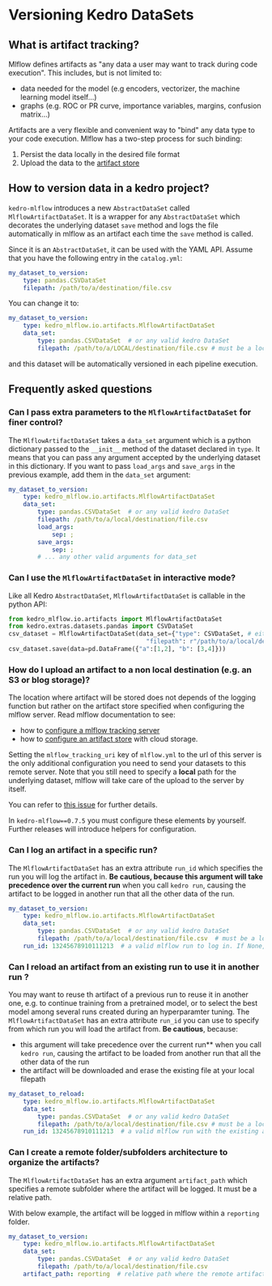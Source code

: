 # Versioning Kedro DataSets

## What is artifact tracking?

Mlflow defines artifacts as "any data a user may want to track during code execution". This includes, but is not limited to:

- data needed for the model (e.g encoders, vectorizer, the machine learning model itself...)
- graphs (e.g. ROC or PR curve, importance variables, margins,  confusion matrix...)

Artifacts are a very flexible and convenient way to "bind" any data type to your code execution. Mlflow has a two-step process for such binding:

1. Persist the data locally in the desired file format
2. Upload the data to the [artifact store](./01_configuration.md)

## How to version data in a kedro project?

``kedro-mlflow`` introduces a new ``AbstractDataSet`` called ``MlflowArtifactDataSet``. It is a wrapper for any ``AbstractDataSet`` which decorates the underlying dataset ``save`` method and logs the file automatically in mlflow as an artifact each time the ``save`` method is called.

Since it is an ``AbstractDataSet``, it can be used with the YAML API. Assume that you have the following entry in the ``catalog.yml``:

```yaml
my_dataset_to_version:
    type: pandas.CSVDataSet
    filepath: /path/to/a/destination/file.csv
```

You can change it to:

```yaml
my_dataset_to_version:
    type: kedro_mlflow.io.artifacts.MlflowArtifactDataSet
    data_set:
        type: pandas.CSVDataSet  # or any valid kedro DataSet
        filepath: /path/to/a/LOCAL/destination/file.csv # must be a local file, wherever you want to log the data in the end
```

and this dataset will be automatically versioned in each pipeline execution.

## Frequently asked questions

### Can I pass extra parameters to the ``MlflowArtifactDataSet`` for finer control?

The ``MlflowArtifactDataSet`` takes a ``data_set`` argument which is a python dictionary passed to the ``__init__`` method of the dataset declared in ``type``. It means that you can pass any argument accepted by the underlying dataset in this dictionary. If you want to pass ``load_args`` and ``save_args`` in the previous example, add them in the ``data_set`` argument:

```yaml
my_dataset_to_version:
    type: kedro_mlflow.io.artifacts.MlflowArtifactDataSet
    data_set:
        type: pandas.CSVDataSet  # or any valid kedro DataSet
        filepath: /path/to/a/local/destination/file.csv
        load_args:
            sep: ;
        save_args:
            sep: ;
        # ... any other valid arguments for data_set
```

### Can I use the ``MlflowArtifactDataSet`` in interactive mode?

Like all Kedro ``AbstractDataSet``, ``MlflowArtifactDataSet`` is callable in the python API:

```python
from kedro_mlflow.io.artifacts import MlflowArtifactDataSet
from kedro.extras.datasets.pandas import CSVDataSet
csv_dataset = MlflowArtifactDataSet(data_set={"type": CSVDataSet, # either a string "pandas.CSVDataSet" or the class
                                      "filepath": r"/path/to/a/local/destination/file.csv"})
csv_dataset.save(data=pd.DataFrame({"a":[1,2], "b": [3,4]}))
```

### How do I upload an artifact to a non local destination (e.g. an S3 or blog storage)?

The location where artifact will be stored does not depends of the logging function but rather on the artifact store specified when configuring the mlflow server. Read mlflow documentation to see:

- how to [configure a mlflow tracking server](https://www.mlflow.org/docs/latest/tracking.html#mlflow-tracking-servers)
- how to [configure an artifact store](https://www.mlflow.org/docs/latest/tracking.html#id10) with cloud storage.

Setting the `mlflow_tracking_uri` key of `mlflow.yml` to the url of this server is the only additional configuration you need to send your datasets to this remote server. Note that you still need to specify a **local** path for the underlying dataset, mlflow will take care of the upload to the server by itself.

You can refer to [this issue](https://github.com/Galileo-Galilei/kedro-mlflow/issues/15) for further details.

In ``kedro-mlflow==0.7.5`` you must configure these elements by yourself. Further releases will introduce helpers for configuration.

### Can I log an artifact in a specific run?

The ``MlflowArtifactDataSet`` has an extra attribute ``run_id`` which specifies the run you will log the artifact in. **Be cautious, because this argument will take precedence over the current run** when you call ``kedro run``, causing the artifact to be logged in another run that all the other data of the run.

```yaml
my_dataset_to_version:
    type: kedro_mlflow.io.artifacts.MlflowArtifactDataSet
    data_set:
        type: pandas.CSVDataSet  # or any valid kedro DataSet
        filepath: /path/to/a/local/destination/file.csv  # must be a local filepath, no matter what is your actual mlflow storage (S3 or other)
    run_id: 13245678910111213  # a valid mlflow run to log in. If None, default to active run
```

### Can I reload an artifact from an existing run to use it in another run ?

You may want to reuse th artifact of a previous run to reuse it in another one, e.g. to continue training from a pretrained model, or to select the best model among several runs created during an hyperparamter tuning. The ``MlflowArtifactDataSet`` has an extra attribute ``run_id`` you can use to specify from which run you will load the artifact from. **Be cautious**, because:
- this argument will take precedence over the current run** when you call ``kedro run``, causing the artifact to be loaded from another run that all the other data of the run
- the artifact will be downloaded and erase the existing file at your local filepath

```yaml
my_dataset_to_reload:
    type: kedro_mlflow.io.artifacts.MlflowArtifactDataSet
    data_set:
        type: pandas.CSVDataSet  # or any valid kedro DataSet
        filepath: /path/to/a/local/destination/file.csv # must be a local filepath, no matter what is your actual mlflow storage (S3 or other)
    run_id: 13245678910111213  # a valid mlflow run with the existing artifact. It must be named "file.csv"
```

### Can I create a remote folder/subfolders architecture to organize the artifacts?

The ``MlflowArtifactDataSet`` has an extra argument ``artifact_path`` which specifies a remote subfolder where the artifact will be logged. It must be a relative path.

With below example, the artifact will be logged in mlflow within a `reporting` folder.

```yaml
my_dataset_to_version:
    type: kedro_mlflow.io.artifacts.MlflowArtifactDataSet
    data_set:
        type: pandas.CSVDataSet  # or any valid kedro DataSet
        filepath: /path/to/a/local/destination/file.csv
    artifact_path: reporting  # relative path where the remote artifact must be stored. if None, saved in root folder.
```

